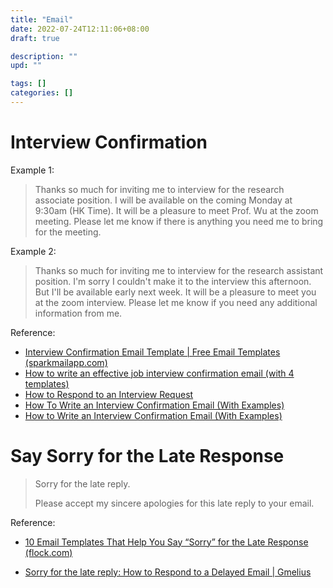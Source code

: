 ```yaml
---
title: "Email"
date: 2022-07-24T12:11:06+08:00
draft: true

description: ""
upd: ""

tags: []
categories: []
---
```


<!--more-->

# Interview Confirmation

Example 1:

>Thanks so much for inviting me to interview for the research associate position. I will be available on the coming Monday at 9:30am (HK Time). It will be a pleasure to meet Prof. Wu at the zoom meeting. Please let me know if there is anything you need me to bring for the meeting.

Example 2:

>Thanks so much for inviting me to interview for the research assistant position.
>I'm sorry I couldn't make it to the interview this afternoon. But I'll be available early next week. 
>It will be a pleasure to meet you at the zoom interview.
>Please let me know if you need any additional information from me.

Reference:
- [Interview Confirmation Email Template | Free Email Templates (sparkmailapp.com)](https://sparkmailapp.com/interview-confirmation-email-template)
- [How to write an effective job interview confirmation email (with 4 templates)](https://calendly.com/blog/interview-confirmation-examples)
- [How to Respond to an Interview Request](https://sparkmailapp.com/interview-confirmation-email-template)
- [How To Write an Interview Confirmation Email (With Examples)](https://in.indeed.com/career-advice/career-development/interview-confirmation-email)
- [How to Write an Interview Confirmation Email (With Examples)](https://flexmyfinances.com/interview-confirmation-email/)

# Say Sorry for the Late Response

> Sorry for the late reply.
> 
> Please accept my sincere apologies for this late reply to your email.

Reference:

- [10 Email Templates That Help You Say “Sorry” for the Late Response (flock.com)](https://blog.flock.com/10-email-templates-that-help-you-say-sorry-for-the-late-response)

- [Sorry for the late reply: How to Respond to a Delayed Email | Gmelius](https://gmelius.com/blog/how-to-respond-to-a-late-email)